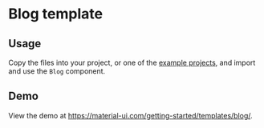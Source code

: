 # Blog template

## Usage

<!-- #default-branch-switch -->

Copy the files into your project, or one of the [example projects](https://github.com/mui-org/material-ui/tree/master/examples), and import and use the `Blog` component.

## Demo

<!-- #default-branch-switch -->

View the demo at https://material-ui.com/getting-started/templates/blog/.
